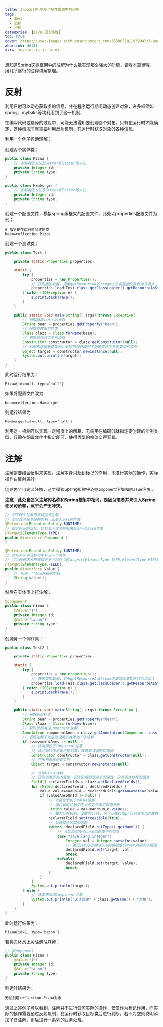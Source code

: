 ```yaml
---
title: Java反射机制及注解在框架中的应用
tags:
  - Java
  - 反射
  - 注解
categories: [Java,语言特性]
toc: true
cover: https://user-images.githubusercontent.com/56388518/193994323-beeddfc4-1a08-429e-95a5-232dc56ab02d.png
abbrlink: 46441
date: 2022-05-15 23:09:02
---
```


想知道Spring这类框架中的注解为什么能实现那么强大的功能，请看本篇博客，用几乎逐行的注释讲解原理。

<!--more-->

# 反射

利用反射可以动态获取类的信息，并在程序运行期间动态创建对象，许多框架如spring、mybatis等均利用到了这一机制。

在编写代码或编译的过程中，可能无法得知要创建哪个对象，只有在运行时才能确定，这种情况下就需要利用反射机制，在运行时获取对象的各种信息。

利用一个例子帮助理解：

创建两个实体类；

```java
public class Pizaa {
    // 省略构造方法及Getter和Setter等方法
    private Integer id;
    private String type;
}
```

```java
public class Hamburger {
    // 省略构造方法及Getter和Setter等方法
    private Integer id;
    private String type;
}
```

创建一个配置文件，模拟spring等框架的配置文件，此处以properties配置文件为例；

```properties
# 指定要在运行时创建的类
bean=reflection.Pizaa
```

创建一个测试类；

```java
public class Test {

    private static Properties properties;

    static {
        try {
            properties = new Properties();
            // 获取类加载器，调用getResourceAsStream方法将配置文件作为流读入
            properties.load(Test.class.getClassLoader().getResourceAsStream("bean.properties"));
        } catch (IOException e) {
            e.printStackTrace();
        }
    }

    public static void main(String[] args) throws Exception{
        // 获取配置文件中的参数
        String bean = properties.getProperty("bean");
        // 获取参数指定的类
        Class clazz = Class.forName(bean);
        // 获取该类的无参构造器
        Constructor constructor = clazz.getConstructor(null);
        // 利用构造器新建实例，此时已经获取到了配置文件中指定类型的实例
        Object target = constructor.newInstance(null);
        System.out.println(target);
    }
}
```

此时运行结果为：

```
Pizaa{id=null, type='null'}
```

如果将配置文件改为

```properties
bean=reflection.Hamburger
```

则运行结果为

```
Hamburger{id=null, type='null'}
```

利用这一机制可以实现一定程度上的解耦，无需用在编码时就指定要创建的实例类型，只需在配置文件中指定即可，使得类型的修改变得容易。

# 注解

注解需要结合反射来实现，注解本身只起到标记的作用，不进行实际的操作，实际操作由反射进行。

创建两个自定义注解，这里模拟Spring框架中的`@Component`注解和`@Value`注解；

**注意：此处自定义注解的名称和Spring框架中相同，是因为笔者并未引入Spring相关的依赖，故不会产生冲突。**

```java
// 如下两个注解用来描述该注解
// 指定该注解生效的时机，此处为运行时生效
@Retention(RetentionPolicy.RUNTIME)
// 指定标记的目标，此处表示该注解用来标记一个Java类型
@Target(ElementType.TYPE)
public @interface Component {
}
```

```java
@Retention(RetentionPolicy.RUNTIME)
// 此处表示该注解用来标记一个属性
// 可以通过这种格式指定多个目标：@Target({ElementType.TYPE,ElementType.FIELD})
@Target(ElementType.FIELD)
public @interface Value {
    // 利用一个方法来接收参数
    String value();
}
```

然后在实体类上打注解；

```java
@Component
public class Pizaa {
    @Value("1")
    private Integer id;
    @Value("bacon")
    private String type;
}
```

创捷另一个测试类；

```java
public class Test2 {

    private static Properties properties;

    static {
        try {
            properties = new Properties();
            // 获取类加载器，调用getResourceAsStream方法将配置文件作为流读入
            properties.load(Test.class.getClassLoader().getResourceAsStream("bean.properties"));
        } catch (IOException e) {
            e.printStackTrace();
        }
    }

    public static void main(String[] args) throws Exception {
        // 获取到目标类
        String bean = properties.getProperty("bean");
        Class clazz = Class.forName(bean);
        // 获取目标类的Component注解
        Annotation componentAnno = clazz.getAnnotation(Component.class);
        // 若该注解不为空则说明该类添加了该注解
        if (componentAnno != null) {
            // 该类添加了Component注解
            // 该注解的作用是创建对象，故获取该类的构造器
            Constructor constructor = clazz.getConstructor(null);
            // 利用构造器创建实例
            Object target = constructor.newInstance(null);

            // 处理Value注解
            // 获取该类所有的属性，但不包括继承得来的属性，仅有该类自身的属性
            Field[] declaredFields = clazz.getDeclaredFields();
            for (Field declaredField : declaredFields) {
                Value valueAnnoOnId = declaredField.getAnnotation(Value.class);
                if (valueAnnoOnId != null) {
                    // 该属性添加了Value注解
                    // 通过调用注解中定义的方法即可取得参数
                    String value = valueAnnoOnId.value();
                    // 暴力反射机制，设置为ture，则可以强行给private修饰的属性赋值
                    declaredField.setAccessible(true);
                    // 处理属性的类型问题
                    switch (declaredField.getType().getName()) {
                        // 可以添加多个case以处理不同类型
                        case "java.lang.Integer":
                            Integer val = Integer.parseInt(value);
                            // 通过set方法将value的值赋给target对象的该属性
                            declaredField.set(target, val);
                            break;
                        default:
                            declaredField.set(target, value);
                            break;
                    }
                }
            }
            System.out.println(target);
        } else {
            // 该类未添加Component注解
            System.out.println("无法创建" + clazz.getName() + "对象");
        }
    }
}
```

此时运行结果为：

```
Pizaa{id=1, type='bacon'}
```

若将实体类上的注解注释掉；

```java
// @Component
public class Pizaa {
    @Value("1")
    private Integer id;
    @Value("bacon")
    private String type;
}
```

则运行结果为：

```
无法创建reflection.Pizaa对象
```

通过上述例子可以看到，注解并不进行任何实际的操作，仅仅作为标记作用，而实际的操作需要通过反射机制，在运行时获取目标类后进行判断，若不为空则说明添加了该注解，而后进行一系列的业务处理。
